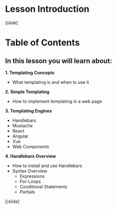 # Lesson Introduction

[slide]

# Table of Contents

## In this lesson you will learn about:

**1. Templating Concepts**

- What templating is and when to use it

**2. Simple Templating**

- How to implement templating in a web page

**3. Templating Engines**

- Handlebars
- Mustache
- React
- Angular
- Vue
- Web Components

**4. Handlebars Overview**

- How to install and use Handlebars
- Syntax Overview
  - Expressions
  - For-Loops
  - Conditional Statements
  - Partials

[/slide]
